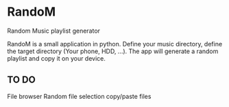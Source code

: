 # RandoM
Random Music playlist generator

RandoM is a small application in python.
Define your music directory, define the target directory (Your phone, HDD, ...).
The app will generate a random playlist and copy it on your device.


## TO DO
File browser
Random file selection
copy/paste files
